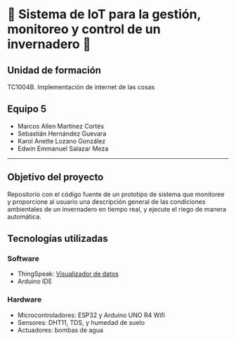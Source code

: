 # 🌱 Sistema de IoT para la gestión, monitoreo y control de un invernadero 🌱

## Unidad de formación
TC1004B. Implementación de internet de las cosas

## Equipo 5
- Marcos Allen Martínez Cortés
- Sebastián Hernández Guevara
- Karol Anette Lozano González
- Edwin Emmanuel Salazar Meza

---

## Objetivo del proyecto
Repositorio con el código fuente de un prototipo de sistema que monitoree y proporcione al usuario una descripción general de las condiciones ambientales de un invernadero en tiempo real, y ejecute el riego de manera automática.

## Tecnologías utilizadas
### Software
- ThingSpeak: [Visualizador de datos](https://thingspeak.mathworks.com/channels/2727382)
- Arduino IDE

### Hardware
- Microcontroladores: ESP32 y Arduino UNO R4 Wifi
- Sensores: DHT11, TDS, y humedad de suelo
- Actuadores: bombas de agua
